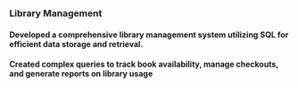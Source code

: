 ### Library Management
#### Developed a comprehensive library management system utilizing SQL for efficient data storage and retrieval.
#### Created complex queries to track book availability, manage checkouts, and generate reports on library usage

